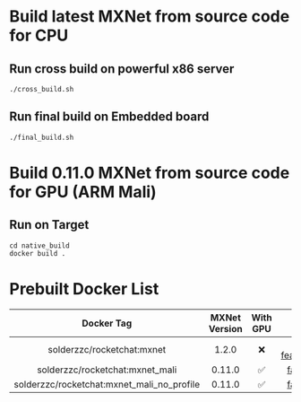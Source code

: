# Build latest MXNet from source code for CPU
## Run cross build on powerful x86 server
```
./cross_build.sh
```

## Run final build on Embedded board
```
./final_build.sh
```

# Build 0.11.0 MXNet from source code for GPU (ARM Mali)

## Run on Target
```
cd native_build
docker build .
```

# Prebuilt Docker List

| Docker Tag | MXNet Version | With GPU | Verify |
|:----------:|:-------------:|:--------:|:--------:|
|solderzzc/rocketchat:mxnet| 1.2.0 | ❌ | [face feature/detection](https://github.com/solderzzc/fast_ai/tree/master/fast_facenet#how-to-run-cpu-benchmark) |
|solderzzc/rocketchat:mxnet_mali|0.11.0|✅|[face detection](https://github.com/solderzzc/fast_ai/blob/master/fast_facenet/README.md#gpu-version-with-profile)|
|solderzzc/rocketchat:mxnet_mali_no_profile|0.11.0|✅|[face detection](https://github.com/solderzzc/fast_ai/blob/master/fast_facenet/README.md#gpu-version-without-profile)|
